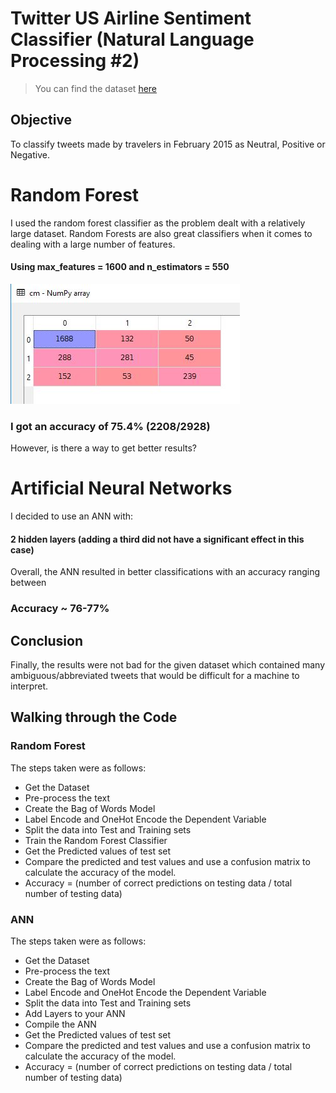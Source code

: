 # Twitter US Airline Sentiment Classifier (Natural Language Processing #2)
> You can find the dataset <a href="https://www.kaggle.com/crowdflower/twitter-airline-sentiment/version/2#">here</a>

## Objective
To classify tweets made by travelers in February 2015 as Neutral, Positive or Negative.

# Random Forest
I used the random forest classifier as the problem dealt with a relatively large dataset. Random Forests are also great classifiers when it comes to dealing with a large number of features.

#### Using max_features = 1600 and n_estimators = 550
<img src="cm.JPG" alt=""></img> 
### I got an accuracy of 75.4% (2208/2928)
However, is there a way to get better results? 

# Artificial Neural Networks 
I decided to use an ANN with:
#### 2 hidden layers (adding a third did not have a significant effect in this case)
Overall, the ANN resulted in better classifications with an accuracy ranging between 
### Accuracy ~ 76-77%

## Conclusion
Finally, the results were not bad for the given dataset which contained many ambiguous/abbreviated tweets that would be difficult for a machine to interpret.

## Walking through the Code
### Random Forest
The steps taken were as follows:
<ul>
  <li>Get the Dataset</li>
  <li>Pre-process the text</li>
  <li>Create the Bag of Words Model</li>
  <li>Label Encode and OneHot Encode the Dependent Variable</li>
  <li>Split the data into Test and Training sets</li>
  <li>Train the Random Forest Classifier</li>
  <li>Get the Predicted values of test set</li>
  <li>Compare the predicted and test values and use a confusion matrix to calculate the accuracy of the model. </li>
  <li>Accuracy = (number of correct predictions on testing data / total number of testing data) </li>
</ul>
  
 ### ANN
The steps taken were as follows:
<ul>
  <li>Get the Dataset</li>
  <li>Pre-process the text</li>
  <li>Create the Bag of Words Model</li>
  <li>Label Encode and OneHot Encode the Dependent Variable</li>
  <li>Split the data into Test and Training sets</li>
  <li>Add Layers to your ANN</li>
  <li>Compile the ANN</li>
  <li>Get the Predicted values of test set</li>
  <li>Compare the predicted and test values and use a confusion matrix to calculate the accuracy of the model. </li>
  <li>Accuracy = (number of correct predictions on testing data / total number of testing data) </li> 
</ul>
